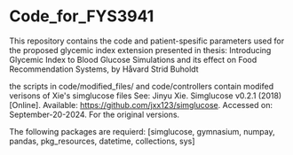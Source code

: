 # Code_for_FYS3941
This repository contains the code and patient-spesific parameters used for the proposed glycemic index extension presented in thesis: Introducing Glycemic Index to Blood Glucose Simulations and its effect
on Food Recommendation Systems, by Håvard Strid Buholdt


the scripts in code/modified_files/ and code/controllers contain modifed verisons of Xie's simglucose files 
See:
  Jinyu Xie. Simglucose v0.2.1 (2018) [Online]. Available: https://github.com/jxx123/simglucose. Accessed on: September-20-2024.
For the original versions.


The following packages are requierd:
[simglucose, gymnasium, numpay, pandas, pkg_resources, datetime, collections, sys]

